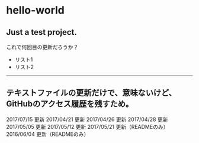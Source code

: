 # hello-world

## Just a test project.
これで何回目の更新だろうか？

* リスト1
* リスト2
---
テキストファイルの更新だけで、意味ないけど、GitHubのアクセス履歴を残すため。
---
2017/07/15 更新
2017/04/21 更新
2017/04/26 更新
2017/04/28 更新
2017/05/05 更新
2017/05/12 更新
2017/05/21 更新（READMEのみ）
2016/06/04 更新（READMEのみ）
